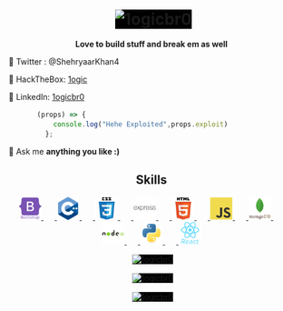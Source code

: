 <!-- <h1 align="center" src="">Hi 👋, I'm Shehryaar 👨‍💻 </h1> -->
<h1 align="center">&nbsp;<img style="background-color:black" align="center" src="https://readme-typing-svg.herokuapp.com?font=Silkscreen&size=31&duration=4000&pause=1000&color=190CCD&background=FFFFFF00&center=true&vCenter=true&width=600&height=100&lines=++Hi+%F0%9F%91%8B%2C+I'm+Shehryaar+Khan+%F0%9F%91%A8%E2%80%8D%F0%9F%92%BB+;Nice+to+have+you+here+%3A)" alt="1ogicbr0" /></h1>

<!--[![Typing SVG](https://readme-typing-svg.herokuapp.com/?lines=Hi+👋++I'm+Shehryaar+👨‍💻)](https://git.io/typing-svg)-->

<p align="center"><b>Love to build stuff and break em as well</b></p>
 
   🔸 Twitter : @ShehryaarKhan4
 
   🔸 HackTheBox: [1ogic](https://app.hackthebox.com/profile/171965)

   🔹 LinkedIn: [1ogicbr0](https://www.linkedin.com/in/1ogicbr0)
   
 ```javascript
        (props) => {
            console.log("Hehe Exploited",props.exploit)
          };
  ```


💬 Ask me  **anything you like :)**

<p align="left">
</p>

<h2 align="center">Skills</h2>
<p align="center"> <a href="https://getbootstrap.com" target="_blank" rel="noreferrer"><img src="https://raw.githubusercontent.com/devicons/devicon/master/icons/bootstrap/bootstrap-plain-wordmark.svg" alt="bootstrap" width="40" height="40"/> </a> &nbsp;&nbsp;&nbsp;&nbsp;&nbsp;<a href="https://www.w3schools.com/cpp/" target="_blank" rel="noreferrer"> <img src="https://raw.githubusercontent.com/devicons/devicon/master/icons/cplusplus/cplusplus-original.svg" alt="cplusplus" width="40" height="40"/> </a> &nbsp;&nbsp;&nbsp;&nbsp;&nbsp;<a href="https://www.w3schools.com/css/" target="_blank" rel="noreferrer"> <img src="https://raw.githubusercontent.com/devicons/devicon/master/icons/css3/css3-original-wordmark.svg" alt="css3" width="40" height="40"/> </a> &nbsp;&nbsp;&nbsp;&nbsp;&nbsp;<a href="https://expressjs.com" target="_blank" rel="noreferrer"> <img src="https://raw.githubusercontent.com/devicons/devicon/master/icons/express/express-original-wordmark.svg" alt="express" width="40" height="40"/> </a> &nbsp;&nbsp;&nbsp;&nbsp;&nbsp;<a href="https://www.w3.org/html/" target="_blank" rel="noreferrer"> <img src="https://raw.githubusercontent.com/devicons/devicon/master/icons/html5/html5-original-wordmark.svg" alt="html5" width="40" height="40"/> </a> &nbsp;&nbsp;&nbsp;&nbsp;&nbsp;<a href="https://developer.mozilla.org/en-US/docs/Web/JavaScript" target="_blank" rel="noreferrer"> <img src="https://raw.githubusercontent.com/devicons/devicon/master/icons/javascript/javascript-original.svg" alt="javascript" width="40" height="40"/> </a> &nbsp;&nbsp;&nbsp;&nbsp;&nbsp;<a href="https://www.mongodb.com/" target="_blank" rel="noreferrer"> <img src="https://raw.githubusercontent.com/devicons/devicon/master/icons/mongodb/mongodb-original-wordmark.svg" alt="mongodb" width="40" height="40"/> </a> &nbsp;&nbsp;&nbsp;&nbsp;&nbsp;<a href="https://nodejs.org" target="_blank" rel="noreferrer"> <img src="https://raw.githubusercontent.com/devicons/devicon/master/icons/nodejs/nodejs-original-wordmark.svg" alt="nodejs" width="40" height="40"/> </a> &nbsp;&nbsp;&nbsp;&nbsp;&nbsp;<a href="https://www.python.org" target="_blank" rel="noreferrer"> <img src="https://raw.githubusercontent.com/devicons/devicon/master/icons/python/python-original.svg" alt="python" width="40" height="40"/> </a> &nbsp;&nbsp;&nbsp;&nbsp;&nbsp;<a href="https://reactjs.org/" target="_blank" rel="noreferrer"> <img src="https://raw.githubusercontent.com/devicons/devicon/master/icons/react/react-original-wordmark.svg" alt="react" width="40" height="40"/> </a> </p>


<p align="center">&nbsp;<img style="background-color:black" align="center" src="https://github-readme-stats.vercel.app/api?username=1ogicbr0&show_icons=true&locale=en&theme=algolia&icon_color=black&border_radius=5" alt="1ogicbr0" /></p>

<p align="center">&nbsp;<img style="background-color:black" align="center" src="https://github-readme-stats.vercel.app/api/top-langs/?username=1ogicbr0&layout=compact&theme=react&border_radius=5&hide=assembly" alt="1ogicbr0" /></p>

<p align="center">&nbsp;<img style="background-color:black" align="center" src="https://activity-graph.herokuapp.com/graph?username=1ogicbr0&theme=github&hide_border=true&bg_color=0d1117&area_color=1f6fea&line=38d252&point=1f6fea&color=fefefe" alt="1ogicbr0" /></p>
